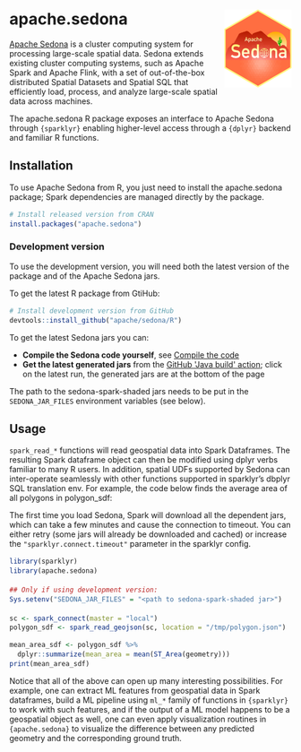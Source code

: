 <!--
 Licensed to the Apache Software Foundation (ASF) under one
 or more contributor license agreements.  See the NOTICE file
 distributed with this work for additional information
 regarding copyright ownership.  The ASF licenses this file
 to you under the Apache License, Version 2.0 (the
 "License"); you may not use this file except in compliance
 with the License.  You may obtain a copy of the License at

   http://www.apache.org/licenses/LICENSE-2.0

 Unless required by applicable law or agreed to in writing,
 software distributed under the License is distributed on an
 "AS IS" BASIS, WITHOUT WARRANTIES OR CONDITIONS OF ANY
 KIND, either express or implied.  See the License for the
 specific language governing permissions and limitations
 under the License.
 -->

# apache.sedona <img src="man/figures/logo.png" align="right" alt="Apache Sedona Logo" width="120"/>

[Apache Sedona](https://sedona.apache.org/) is a cluster computing system for processing large-scale spatial data. Sedona extends existing cluster computing systems, such as Apache Spark and Apache Flink, with a set of out-of-the-box distributed Spatial Datasets and Spatial SQL that efficiently load, process, and analyze large-scale spatial data across machines.

The apache.sedona R package exposes an interface to Apache Sedona through `{sparklyr}`
enabling higher-level access through a `{dplyr}` backend and familiar R functions.

## Installation

To use Apache Sedona from R, you just need to install the apache.sedona package; Spark dependencies are managed directly by the package.

```r
# Install released version from CRAN
install.packages("apache.sedona")
```

### Development version

To use the development version, you will need both the latest version of the package and of the Apache Sedona jars.

To get the latest R package from GtiHub:

```r
# Install development version from GitHub
devtools::install_github("apache/sedona/R")
```

To get the latest Sedona jars you can:

- **Compile the Sedona code yourself**, see [Compile the code](https://sedona.apache.org/latest-snapshot/setup/compile/)
- **Get the latest generated jars** from the [GitHub 'Java build' action](https://github.com/apache/sedona/actions/workflows/java.yml); click on the latest run, the generated jars are at the bottom of the page

The path to the sedona-spark-shaded jars needs to be put in the `SEDONA_JAR_FILES` environment variables (see below).

## Usage

`spark_read_*` functions will read geospatial data into Spark Dataframes. The resulting Spark dataframe object can then be modified using dplyr verbs familiar to many R users. In addition, spatial UDFs supported by Sedona can inter-operate seamlessly with other functions supported in sparklyr’s dbplyr SQL translation env. For example, the code below finds the average area of all polygons in polygon_sdf:

The first time you load Sedona, Spark will download all the dependent jars, which can take a few minutes and cause the connection to timeout. You can either retry (some jars will already be downloaded and cached) or increase the `"sparklyr.connect.timeout"` parameter in the sparklyr config.

```r
library(sparklyr)
library(apache.sedona)

## Only if using development version:
Sys.setenv("SEDONA_JAR_FILES" = "<path to sedona-spark-shaded jar>")

sc <- spark_connect(master = "local")
polygon_sdf <- spark_read_geojson(sc, location = "/tmp/polygon.json")
```

```r
mean_area_sdf <- polygon_sdf %>%
  dplyr::summarize(mean_area = mean(ST_Area(geometry)))
print(mean_area_sdf)
```

Notice that all of the above can open up many interesting possibilities. For example, one can extract ML features from geospatial data in Spark dataframes, build a ML pipeline using `ml_*` family of functions in `{sparklyr}` to work with such features, and if the output of a ML model happens to be a geospatial object as well, one can even apply visualization routines in `{apache.sedona}` to visualize the difference between any predicted geometry and the corresponding ground truth.
